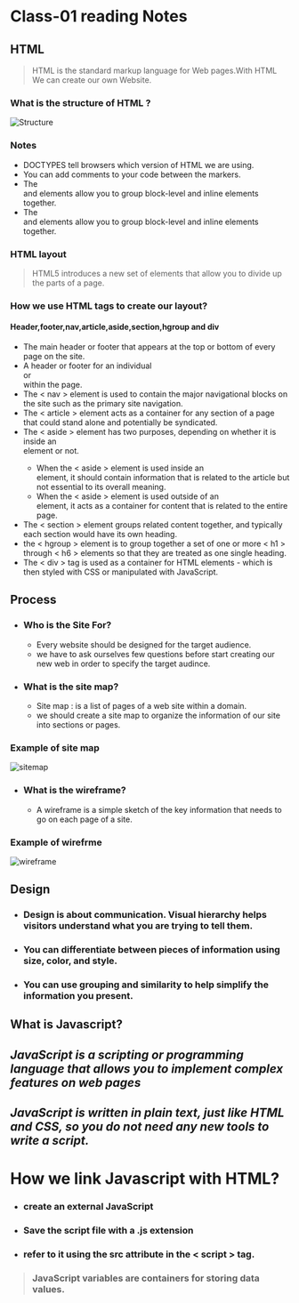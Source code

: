 # Class-01 reading Notes #

## HTML ##

> HTML is the standard markup language for Web pages.With HTML We can create our own Website. 

### What is the structure of HTML ? ###

![Structure](http://www.scriptingmaster.com/images/html/basic-html-tags.GIF)

### Notes ###
 * DOCTYPES tell browsers which version of HTML we are using.
 * You can add comments to your code between the <!-- and --> markers.
 * The <div> and <span> elements allow you to group block-level and inline elements together.
 * The <div> and <span> elements allow you to group block-level and inline elements together.
  
 ### HTML layout ## 
 > HTML5 introduces a new set of elements that allow you to divide up the parts of a page.
 
 ### How we use HTML tags to create our layout? ###
 
 #### Header,footer,nav,article,aside,section,hgroup and div ####
 
 - The main header or footer that appears at the top or bottom of every page on the site.
 - A header or footer for an individual <article> or <section> within the page.
 - The < nav > element is used to contain the major navigational blocks on the site such as the primary site navigation.
 - The < article > element acts as a container for any section of a page that could stand alone and potentially be syndicated.
 - The < aside > element has two purposes, depending on whether it is inside an <article> element or not.
   * When the < aside > element is used inside an <article> element, it should contain information that is related to the article but not essential to its overall meaning. 
   * When the < aside > element is used outside of an <article> element, it acts as a container for content that is related to the entire page.
 - The < section > element groups related content together, and typically each section would have its own heading.
 - the < hgroup > element is to group together a set of one or more < h1 > through < h6 > elements so that they are treated as one single heading.
 - The < div > tag is used as a container for HTML elements - which is then styled with CSS or manipulated with JavaScript.
  
## Process ##
 * ### Who is the Site For? ##
   - Every website should be designed for the target audience.
   - we have to ask ourselves few questions before start creating our new web in order to specify the target audince.
  
 * ### What is the site map? ##
   - Site map : is a list of pages of a web site within a domain.
   - we should create a site map to organize the information of our site into sections or pages.
 ### Example of site map ###
 ![sitemap](https://www.atilus.com/wp-content/uploads/2015/12/sitemap.gif)
 
 * ### What is the wireframe? ##
   - A wireframe is a simple sketch of the key information that needs to go on each page of a site.
  ### Example of wirefrme ###
   ![wireframe](https://i.pinimg.com/originals/c3/de/24/c3de24c8c79004b349f12052f76d70b0.png)
   
## Design ##

* ### Design is about communication. Visual hierarchy helps visitors understand what you are trying to tell them. ###
* ### You can differentiate between pieces of information using size, color, and style. ###
* ### You can use grouping and similarity to help simplify the information you present. ###

## What is Javascript? ##

 ## *JavaScript is a scripting or programming language that allows you to implement complex features on web pages* ##

 ## *JavaScript is written in plain text, just like HTML and CSS, so you do not need any new tools to write a script.* ##

# How we link Javascript with HTML? #
- ### create an external JavaScript ###
- ### Save the script file with a .js extension ###
- ### refer to it using the src attribute in the < script > tag. ###

> ### JavaScript variables are containers for storing data values. ###




 
 


  

